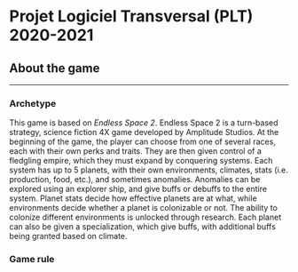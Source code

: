 # Projet Logiciel Transversal (PLT) 2020-2021
## About the game
----------------------
### Archetype
This game is based on *Endless Space 2*. Endless Space 2 is a turn-based strategy, science fiction 4X game developed by Amplitude Studios. At the beginning of the game, the player can choose from one of several races, each with their own perks and traits. They are then given control of a fledgling empire, which they must expand by conquering systems. Each system has up to 5 planets, with their own environments, climates, stats (i.e. production, food, etc.), and sometimes anomalies. Anomalies can be explored using an explorer ship, and give buffs or debuffs to the entire system. Planet stats decide how effective planets are at what, while environments decide whether a planet is colonizable or not. The ability to colonize different environments is unlocked through research. Each planet can also be given a specialization, which give buffs, with additional buffs being granted based on climate. 

### Game rule



